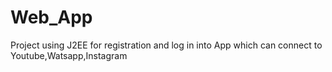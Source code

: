 # Web_App
Project using J2EE for registration and log in into App which can connect to Youtube,Watsapp,Instagram
